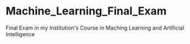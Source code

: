 # Machine_Learning_Final_Exam
Final Exam in my Institution's Course in Maching Learning and Artificial Intelligence
